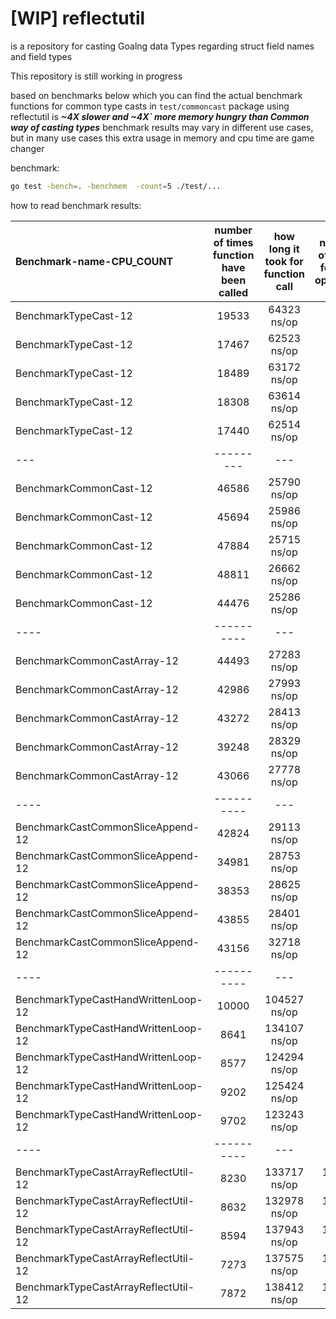 # [WIP] reflectutil

is a repository for casting Goalng data Types regarding struct field names and field types

This repository is still working in progress

based on benchmarks below which you can find the actual benchmark functions for common type casts in `test/commoncast` package using reflectutil is **_~4X slower and ~4X` more memory hungry than Common way of casting types_** benchmark results may vary in different use cases, but in many use cases this extra usage in memory and cpu time are game changer

benchmark:

```bash
go test -bench=. -benchmem  -count=5 ./test/...
```

how to read benchmark results:

| Benchmark-name-CPU_COUNT             | number of times function have been called | how long it took for function call | number of bytes for that operation | number of times memory allocation happened |
| :----------------------------------- | :---------------------------------------: | :--------------------------------: | :--------------------------------: | :----------------------------------------: |
| BenchmarkTypeCast-12                 |                   19533                   |            64323 ns/op             |             4832 B/op              |               168 allocs/op                |
| BenchmarkTypeCast-12                 |                   17467                   |            62523 ns/op             |             4832 B/op              |               168 allocs/op                |
| BenchmarkTypeCast-12                 |                   18489                   |            63172 ns/op             |             4832 B/op              |               168 allocs/op                |
| BenchmarkTypeCast-12                 |                   18308                   |            63614 ns/op             |             4832 B/op              |               168 allocs/op                |
| BenchmarkTypeCast-12                 |                   17440                   |            62514 ns/op             |             4832 B/op              |               168 allocs/op                |
| ---                                  |                 ---------                 |                ---                 |                ---                 |                -----------                 |
| BenchmarkCommonCast-12               |                   46586                   |            25790 ns/op             |             1016 B/op              |                14 allocs/op                |
| BenchmarkCommonCast-12               |                   45694                   |            25986 ns/op             |             1016 B/op              |                14 allocs/op                |
| BenchmarkCommonCast-12               |                   47884                   |            25715 ns/op             |             1016 B/op              |                14 allocs/op                |
| BenchmarkCommonCast-12               |                   48811                   |            26662 ns/op             |             1016 B/op              |                14 allocs/op                |
| BenchmarkCommonCast-12               |                   44476                   |            25286 ns/op             |             1016 B/op              |                14 allocs/op                |
| ----                                 |                ----------                 |                ---                 |                ---                 |                -----------                 |
| BenchmarkCommonCastArray-12          |                   44493                   |            27283 ns/op             |             2536 B/op              |                26 allocs/op                |
| BenchmarkCommonCastArray-12          |                   42986                   |            27993 ns/op             |             2536 B/op              |                26 allocs/op                |
| BenchmarkCommonCastArray-12          |                   43272                   |            28413 ns/op             |             2536 B/op              |                26 allocs/op                |
| BenchmarkCommonCastArray-12          |                   39248                   |            28329 ns/op             |             2536 B/op              |                26 allocs/op                |
| BenchmarkCommonCastArray-12          |                   43066                   |            27778 ns/op             |             2536 B/op              |                26 allocs/op                |
| ----                                 |                ----------                 |                ---                 |                ---                 |                -----------                 |
| BenchmarkCastCommonSliceAppend-12    |                   42824                   |            29113 ns/op             |             2696 B/op              |                27 allocs/op                |
| BenchmarkCastCommonSliceAppend-12    |                   34981                   |            28753 ns/op             |             2696 B/op              |                27 allocs/op                |
| BenchmarkCastCommonSliceAppend-12    |                   38353                   |            28625 ns/op             |             2696 B/op              |                27 allocs/op                |
| BenchmarkCastCommonSliceAppend-12    |                   43855                   |            28401 ns/op             |             2696 B/op              |                27 allocs/op                |
| BenchmarkCastCommonSliceAppend-12    |                   43156                   |            32718 ns/op             |             2696 B/op              |                27 allocs/op                |
| ----                                 |                ----------                 |                ---                 |                ---                 |                -----------                 |
| BenchmarkTypeCastHandWrittenLoop-12  |                   10000                   |            104527 ns/op            |             9848 B/op              |               332 allocs/op                |
| BenchmarkTypeCastHandWrittenLoop-12  |                   8641                    |            134107 ns/op            |             9848 B/op              |               332 allocs/op                |
| BenchmarkTypeCastHandWrittenLoop-12  |                   8577                    |            124294 ns/op            |             9848 B/op              |               332 allocs/op                |
| BenchmarkTypeCastHandWrittenLoop-12  |                   9202                    |            125424 ns/op            |             9848 B/op              |               332 allocs/op                |
| BenchmarkTypeCastHandWrittenLoop-12  |                   9702                    |            123243 ns/op            |             9848 B/op              |               332 allocs/op                |
| ----                                 |                ----------                 |                ---                 |                ---                 |                -----------                 |
| BenchmarkTypeCastArrayReflectUtil-12 |                   8230                    |            133717 ns/op            |             10544 B/op             |               361 allocs/op                |
| BenchmarkTypeCastArrayReflectUtil-12 |                   8632                    |            132978 ns/op            |             10544 B/op             |               361 allocs/op                |
| BenchmarkTypeCastArrayReflectUtil-12 |                   8594                    |            137943 ns/op            |             10544 B/op             |               361 allocs/op                |
| BenchmarkTypeCastArrayReflectUtil-12 |                   7273                    |            137575 ns/op            |             10544 B/op             |               361 allocs/op                |
| BenchmarkTypeCastArrayReflectUtil-12 |                   7872                    |            138412 ns/op            |             10544 B/op             |               361 allocs/op                |
